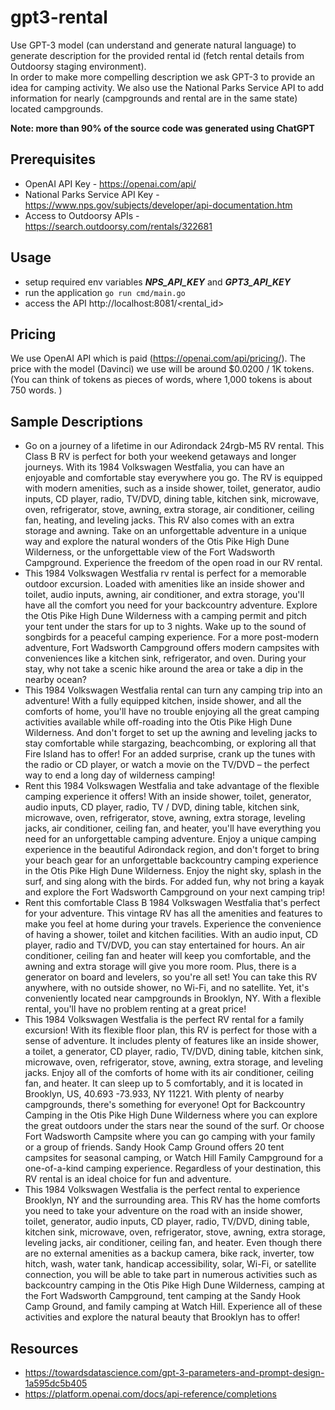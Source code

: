 # gpt3-rental

Use GPT-3 model (can understand and generate natural language) to generate description for the provided rental id (fetch rental details from Outdoorsy staging environment).  
In order to make more compelling description we ask GPT-3 to provide an idea for camping activity. 
We also use the National Parks Service API to add information for nearly (campgrounds and rental are in the same state) located campgrounds.

**Note: more than 90% of the source code was generated using ChatGPT**

## Prerequisites

* OpenAI API Key - https://openai.com/api/
* National Parks Service API Key - https://www.nps.gov/subjects/developer/api-documentation.htm
* Access to Outdoorsy APIs - https://search.outdoorsy.com/rentals/322681

## Usage

* setup required env variables ***NPS_API_KEY*** and ***GPT3_API_KEY***
* run the application ```go run cmd/main.go```
* access the API http://localhost:8081/<rental_id>

## Pricing

We use OpenAI API which is paid (https://openai.com/api/pricing/). The price with the model (Davinci) we use will be around $0.0200 / 1K tokens. (You can think of tokens as pieces of words, where 1,000 tokens is about 750 words. )

## Sample Descriptions

* Go on a journey of a lifetime in our Adirondack 24rgb-M5 RV rental. This Class B RV is perfect for both your weekend getaways and longer journeys. With its 1984 Volkswagen Westfalia, you can have an enjoyable and comfortable stay everywhere you go. The RV is equipped with modern amenities, such as a inside shower, toilet, generator, audio inputs, CD player, radio, TV/DVD, dining table, kitchen sink, microwave, oven, refrigerator, stove, awning, extra storage, air conditioner, ceiling fan, heating, and leveling jacks. This RV also comes with an extra storage and awning. Take on an unforgettable adventure in a unique way and explore the natural wonders of the Otis Pike High Dune Wilderness, or the unforgettable view of the Fort Wadsworth Campground. Experience the freedom of the open road in our RV rental.
* This 1984 Volkswagen Westfalia rv rental is perfect for a memorable outdoor excursion. Loaded with amenities like an inside shower and toilet, audio inputs, awning, air conditioner, and extra storage, you'll have all the comfort you need for your backcountry adventure. Explore the Otis Pike High Dune Wilderness with a camping permit and pitch your tent under the stars for up to 3 nights. Wake up to the sound of songbirds for a peaceful camping experience. For a more post-modern adventure, Fort Wadsworth Campground offers modern campsites with conveniences like a kitchen sink, refrigerator, and oven. During your stay, why not take a scenic hike around the area or take a dip in the nearby ocean?
* This 1984 Volkswagen Westfalia rental can turn any camping trip into an adventure! With a fully equipped kitchen, inside shower, and all the comforts of home, you'll have no trouble enjoying all the great camping activities available while off-roading into the Otis Pike High Dune Wilderness. And don't forget to set up the awning and leveling jacks to stay comfortable while stargazing, beachcombing, or exploring all that Fire Island has to offer! For an added surprise, crank up the tunes with the radio or CD player, or watch a movie on the TV/DVD – the perfect way to end a long day of wilderness camping!
* Rent this 1984 Volkswagen Westfalia and take advantage of the flexible camping experience it offers! With an inside shower, toilet, generator, audio inputs, CD player, radio, TV / DVD, dining table, kitchen sink, microwave, oven, refrigerator, stove, awning, extra storage, leveling jacks, air conditioner, ceiling fan, and heater, you'll have everything you need for an unforgettable camping adventure. Enjoy a unique camping experience in the beautiful Adirondack region, and don't forget to bring your beach gear for an unforgettable backcountry camping experience in the Otis Pike High Dune Wilderness. Enjoy the night sky, splash in the surf, and sing along with the birds. For added fun, why not bring a kayak and explore the Fort Wadsworth Campground on your next camping trip!
* Rent this comfortable Class B 1984 Volkswagen Westfalia that's perfect for your adventure. This vintage RV has all the amenities and features to make you feel at home during your travels. Experience the convenience of having a shower, toilet and kitchen facilities. With an audio input, CD player, radio and TV/DVD, you can stay entertained for hours. An air conditioner, ceiling fan and heater will keep you comfortable, and the awning and extra storage will give you more room. Plus, there is a generator on board and levelers, so you're all set! You can take this RV anywhere, with no outside shower, no Wi-Fi, and no satellite. Yet, it's conveniently located near campgrounds in Brooklyn, NY. With a flexible rental, you'll have no problem renting at a great price!
* This 1984 Volkswagen Westfalia is the perfect RV rental for a family excursion! With its flexible floor plan, this RV is perfect for those with a sense of adventure. It includes plenty of features like an inside shower, a toilet, a generator, CD player, radio, TV/DVD, dining table, kitchen sink, microwave, oven, refrigerator, stove, awning, extra storage, and leveling jacks. Enjoy all of the comforts of home with its air conditioner, ceiling fan, and heater. It can sleep up to 5 comfortably, and it is located in Brooklyn, US, 40.693 -73.933, NY 11221. With plenty of nearby campgrounds, there's something for everyone! Opt for Backcountry Camping in the Otis Pike High Dune Wilderness where you can explore the great outdoors under the stars near the sound of the surf. Or choose Fort Wadsworth Campsite where you can go camping with your family or a group of friends. Sandy Hook Camp Ground offers 20 tent campsites for seasonal camping, or Watch Hill Family Campground for a one-of-a-kind camping experience. Regardless of your destination, this RV rental is an ideal choice for fun and adventure.
* This 1984 Volkswagen Westfalia is the perfect rental to experience Brooklyn, NY and the surrounding area. This RV has the home comforts you need to take your adventure on the road with an inside shower, toilet, generator, audio inputs, CD player, radio, TV/DVD, dining table, kitchen sink, microwave, oven, refrigerator, stove, awning, extra storage, leveling jacks, air conditioner, ceiling fan, and heater. Even though there are no external amenities as a backup camera, bike rack, inverter, tow hitch, wash, water tank, handicap accessibility, solar, Wi-Fi, or satellite connection, you will be able to take part in numerous activities such as backcountry camping in the Otis Pike High Dune Wilderness, camping at the Fort Wadsworth Campground, tent camping at the Sandy Hook Camp Ground, and family camping at Watch Hill. Experience all of these activities and explore the natural beauty that Brooklyn has to offer!

## Resources

* https://towardsdatascience.com/gpt-3-parameters-and-prompt-design-1a595dc5b405
* https://platform.openai.com/docs/api-reference/completions
